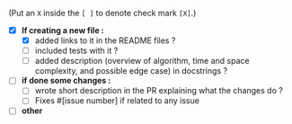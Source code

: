 (Put an `X` inside the `[ ]` to denote check mark `[X]`.)


- [X] **If creating a new file :**
  - [X] added links to it in the README files ?
  - [ ] included tests with it ?
  - [ ] added description (overview of algorithm, time and space complexity, and possible edge case) in docstrings ?

- [ ] **if done some changes :**
  - [ ] wrote short description in the PR explaining what the changes do ?
  - [ ] Fixes #[issue number] if related to any issue

- [ ] **other**
